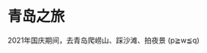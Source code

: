 # 青岛之旅

2021年国庆期间，去青岛爬崂山、踩沙滩、拍夜景 (p≧w≦q)

<ImgView title="青岛夜景" url="https://z.wiki/images/20211117/f9e46474258f46b88d0cb4a76f609e4e.png" />

<ImgView title="青岛夜景" url="https://z.wiki/images/20211117/9d653213e9454bb9aed55a05cb040707.png" />

<ImgView title="青岛夜景" url="https://4.z.wiki/images/20211117/c42479b883634435b278228ec64f5bbe.png" />

<ImgView title="青岛夜景" url="https://z.wiki/images/20211117/1a4433fa92014ba494174a207be9e329.png" />
